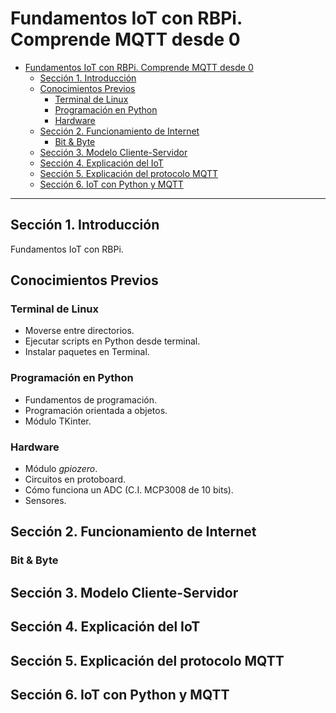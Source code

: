 # Fundamentos IoT con RBPi. Comprende MQTT desde 0

- [Fundamentos IoT con RBPi. Comprende MQTT desde 0](#fundamentos-iot-con-rbpi-comprende-mqtt-desde-0)
  - [Sección 1. Introducción](#sección-1-introducción)
  - [Conocimientos Previos](#conocimientos-previos)
    - [Terminal de Linux](#terminal-de-linux)
    - [Programación en Python](#programación-en-python)
    - [Hardware](#hardware)
  - [Sección 2. Funcionamiento de Internet](#sección-2-funcionamiento-de-internet)
    - [Bit \& Byte](#bit--byte)
  - [Sección 3. Modelo Cliente-Servidor](#sección-3-modelo-cliente-servidor)
  - [Sección 4. Explicación del IoT](#sección-4-explicación-del-iot)
  - [Sección 5. Explicación del protocolo MQTT](#sección-5-explicación-del-protocolo-mqtt)
  - [Sección 6. IoT con Python y MQTT](#sección-6-iot-con-python-y-mqtt)

---

## Sección 1. Introducción

Fundamentos IoT con RBPi.

## Conocimientos Previos

### Terminal de Linux

- Moverse entre directorios.
- Ejecutar scripts en Python desde terminal.
- Instalar paquetes en Terminal.

### Programación en Python

- Fundamentos de programación.
- Programación orientada a objetos.
- Módulo TKinter.

### Hardware

- Módulo _gpiozero_.
- Circuitos en protoboard.
- Cómo funciona un ADC (C.I. MCP3008 de 10 bits).
- Sensores.

## Sección 2. Funcionamiento de Internet

### Bit & Byte


## Sección 3. Modelo Cliente-Servidor

## Sección 4. Explicación del IoT

## Sección 5. Explicación del protocolo MQTT

## Sección 6. IoT con Python y MQTT
